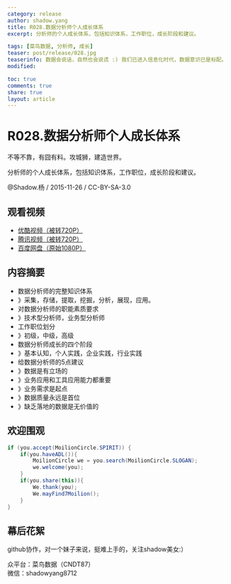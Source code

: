 ```yaml
---
category: release
author: shadow.yang
title: R028.数据分析师个人成长体系
excerpt: 分析师的个人成长体系，包括知识体系，工作职位，成长阶段和建议。

tags: [菜鸟数据, 分析师, 成长]
teaser: post/release/028.jpg
teaserinfo: 数据会说话，自然也会说谎 :) 我们已进入信息化时代，数据意识已是标配。
modified: 

toc: true
comments: true
share: true
layout: article
---
```


# R028.数据分析师个人成长体系

不等不靠，有囧有料。攻城狮，建造世界。  

分析师的个人成长体系，包括知识体系，工作职位，成长阶段和建议。


@Shadow.杨 / 2015-11-26 / CC-BY-SA-3.0  

## 观看视频

  * [优酷视频（被转720P）](http://v.youku.com/v_show/id_XMTQxOTI3NTAwOA==.html)
  * [腾讯视频（被转720P）](http://v.qq.com/x/page/u0177ccoluj.html)
  * [百度网盘（原始1080P）](http://pan.baidu.com/s/1c1ME6YW)

## 内容摘要

  * 数据分析师的完整知识体系
  * 》采集，存储，提取，挖掘，分析，展现，应用。
  * 对数据分析师的职能素质要求
  * 》技术型分析师，业务型分析师
  * 工作职位划分
  * 》初级，中级，高级
  * 数据分析师成长的四个阶段
  * 》基本认知，个人实践，企业实践，行业实践
  * 给数据分析师的5点建议
  * 》数据是有立场的
  * 》业务应用和工具应用能力都重要
  * 》业务需求是起点
  * 》数据质量永远是首位
  * 》缺乏落地的数据是无价值的

## 欢迎围观

``` java
if (you.accept(MoilionCircle.SPIRIT)) {
    if(you.haveADL()){
        MoilionCircle we = you.search(MoilionCircle.SLOGAN);
        we.welcome(you);
    }
    if(you.share(this)){
        We.thank(you);
        We.mayFind7Moilion();
    }
}
```

## 幕后花絮

github协作，对一个妹子来说，挺难上手的，关注shadow美女:）

众平台：菜鸟数据（CNDT87）  
微信：shadowyang8712
